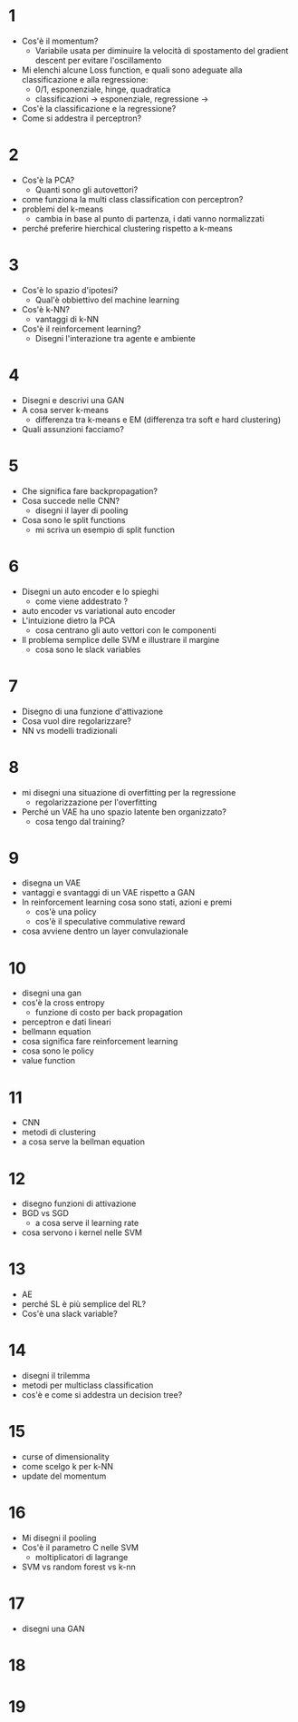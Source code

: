 # 1
- Cos'è il momentum?
	- Variabile usata per diminuire la velocità di spostamento del gradient descent per evitare l'oscillamento
- Mi elenchi alcune Loss function, e quali sono adeguate alla classificazione e alla regressione:
	- 0/1, esponenziale, hinge, quadratica
	- classificazioni -> esponenziale, regressione -> 
- Cos'è la classificazione e la regressione?
- Come si addestra il perceptron?

# 2
- Cos'è la PCA?
	- Quanti sono gli autovettori?
- come funziona la multi class classification con perceptron?
- problemi del k-means
	- cambia in base al punto di partenza, i dati vanno normalizzati
- perché preferire hierchical clustering rispetto a k-means

# 3
- Cos'è lo spazio d'ipotesi?
	- Qual'è obbiettivo del machine learning
- Cos'è k-NN?
	- vantaggi di k-NN
- Cos'è il reinforcement learning?
	- Disegni l'interazione tra agente e ambiente

# 4 
- Disegni e descrivi una GAN
- A cosa server k-means
	- differenza tra k-means e EM (differenza tra soft e hard clustering)
- Quali assunzioni facciamo?

# 5
- Che significa fare backpropagation?
- Cosa succede nelle CNN?
	- disegni il layer di pooling
- Cosa sono le split functions
	- mi scriva un esempio di split function

# 6
- Disegni un auto encoder e lo spieghi
	- come viene addestrato ?
- auto encoder vs variational auto encoder
- L'intuizione dietro la PCA
	- cosa centrano gli auto vettori con le componenti
- Il problema semplice delle SVM e illustrare il margine
	- cosa sono le slack variables

# 7
- Disegno di una funzione d'attivazione
- Cosa vuol dire regolarizzare?
- NN vs modelli tradizionali
# 8
- mi disegni una situazione di overfitting per la regressione
	- regolarizzazione per l'overfitting
- Perché un VAE ha uno spazio latente ben organizzato?
	- cosa tengo dal training?
# 9
- disegna un VAE
- vantaggi e svantaggi di un VAE rispetto a GAN
- In reinforcement learning cosa sono stati, azioni e premi
	- cos'è una policy
	- cos'è il speculative commulative reward
- cosa avviene dentro un layer convulazionale
# 10
- disegni una gan
- cos'è la cross entropy
	- funzione di costo per back propagation
- perceptron e dati lineari
- bellmann equation
- cosa significa fare reinforcement learning
- cosa sono le policy
- value function
# 11
- CNN
- metodi di clustering
- a cosa serve la bellman equation
# 12
- disegno funzioni di attivazione
- BGD vs SGD
	- a cosa serve il learning rate
- cosa servono i kernel nelle SVM
# 13
- AE
- perché SL è più semplice del RL?
- Cos'è una slack variable?
# 14
- disegni il trilemma
- metodi per multiclass classification
- cos'è e come si addestra un decision tree?
# 15
- curse of dimensionality
- come scelgo k per k-NN
- update del momentum
# 16
- Mi disegni il pooling
- Cos'è il parametro C nelle SVM
	- moltiplicatori di lagrange
- SVM vs random forest vs k-nn 
# 17
- disegni una GAN
# 18
# 19
